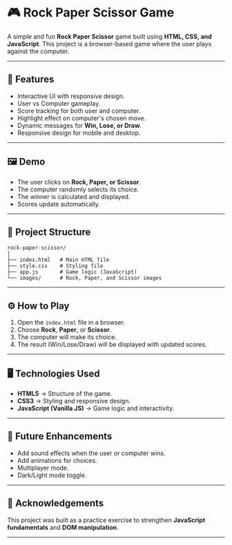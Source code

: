 # 🎮 Rock Paper Scissor Game

A simple and fun **Rock Paper Scissor** game built using **HTML, CSS, and JavaScript**. This project is a browser-based game where the user plays against the computer.

---

## 📌 Features

* Interactive UI with responsive design.
* User vs Computer gameplay.
* Score tracking for both user and computer.
* Highlight effect on computer's chosen move.
* Dynamic messages for **Win, Lose, or Draw**.
* Responsive design for mobile and desktop.

---

## 🖼️ Demo

* The user clicks on **Rock, Paper, or Scissor**.
* The computer randomly selects its choice.
* The winner is calculated and displayed.
* Scores update automatically.

---

## 📂 Project Structure

```
rock-paper-scissor/
│
├── index.html   # Main HTML file
├── style.css    # Styling file
├── app.js       # Game logic (JavaScript)
└── images/      # Rock, Paper, and Scissor images
```

---

## ⚙️ How to Play

1. Open the `index.html` file in a browser.
2. Choose **Rock**, **Paper**, or **Scissor**.
3. The computer will make its choice.
4. The result (Win/Lose/Draw) will be displayed with updated scores.

---

## 🖥️ Technologies Used

* **HTML5** → Structure of the game.
* **CSS3** → Styling and responsive design.
* **JavaScript (Vanilla JS)** → Game logic and interactivity.

---

## 🚀 Future Enhancements

* Add sound effects when the user or computer wins.
* Add animations for choices.
* Multiplayer mode.
* Dark/Light mode toggle.

---

## 🙌 Acknowledgements

This project was built as a practice exercise to strengthen **JavaScript fundamentals** and **DOM manipulation**.

---


